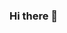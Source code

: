 ### Hi there 👋

<!--
**megha2001har/megha2001har** is a ✨ _special_ ✨ repository because its `README.md` (this file) appears on your GitHub profile.

Here are some ideas to get you started:

- 🔭 I’m currently working on git hub
- 🌱 I’m currently learning to create branch, a new file and made a commit also made a pull request.

-->
